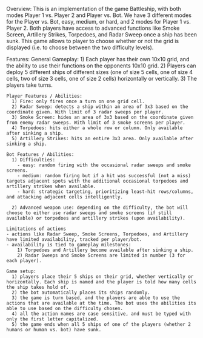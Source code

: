 Overview:
  This is an implementation of the game Battleship, with both modes Player 1 vs. Player 2 and Player vs. Bot. We have 3 different modes for the Player vs. Bot, easy, medium, or hard, and 2 modes
  for Player 1 vs. Player 2. Both players have access to advanced functions like Smoke Screen, Artillery Strikes, Torpedoes, and Radar Sweep once a ship has been sunk.
  This game allows to player to choose whether or not the grid is displayed (i.e. to choose between the two difficulty levels).

 Features:
    General Gameplay:
      1) Each player has their own 10x10 grid, and the ability to use their functions on the opponents 10x10 grid.
      2) Players can deploy 5 different ships of different sizes (one of size 5 cells, one of size 4 cells, two of size 3 cells, one of size 2 cells) horizontally or vertically.
      3) The players take turns.

    Player Features / Abilities: 
      1) Fire: only fires once a turn on one grid cell.
      2) Radar Sweep: detects a ship within an area of 3x3 based on the coordinate given. With limit of 3 radar sweeps per player.
      3) Smoke Screen: hides an area of 3x3 based on the coordinate given from enemy radar sweeps. With limit of 3 smoke screens per player.
      4) Torpedoes: hits either a whole row or column. Only available after sinking a ship.
      5) Artillery Strikes: hits an entire 3x3 area. Only available after sinking a ship.

    Bot Features / Abilities:
      1) Difficulties:
        - easy: random firing with the occasional radar sweeps and smoke screens.
        - medium: random firing but if a hit was successful (not a miss) targets adjacent spots with the additional occasional torpedoes and artillery strikes when available.
        - hard: strategic targeting, prioritizing least-hit rows/columns, and attacking adjacent cells intelligently.

      2) Advanced weapon use: depending on the difficulty, the bot will choose to either use radar sweeps and smoke screens (if still available) or torpedoes and artillery strikes (upon availability).

    Limitations of actions
    - actions like Radar Sweep, Smoke Screens, Torpedoes, and Artillery have limited availability, tracked per player/bot.
    - availability is tied to gameplay milestones:
        1) Torpedoes and Artillery become available after sinking a ship.
        2) Radar Sweeps and Smoke Screens are limited in number (3 for each player).

    Game setup:
      1) players place their 5 ships on their grid, whether vertically or horizontally. Each ship is named and the player is told how many cells the ship takes hold of.
      2) the bot automatically places its ships randomly.
      3) the game is turn based, and the players are able to use the actions that are available at the time. The bot uses the abilities its able to use based on the difficulty chosen.
      4) all the action names are case sensitive, and must be typed with only the first letter capitalized.
      5) the game ends when all 5 ships of one of the players (whether 2 humans or human vs. bot) have sunk.

    
    
    
